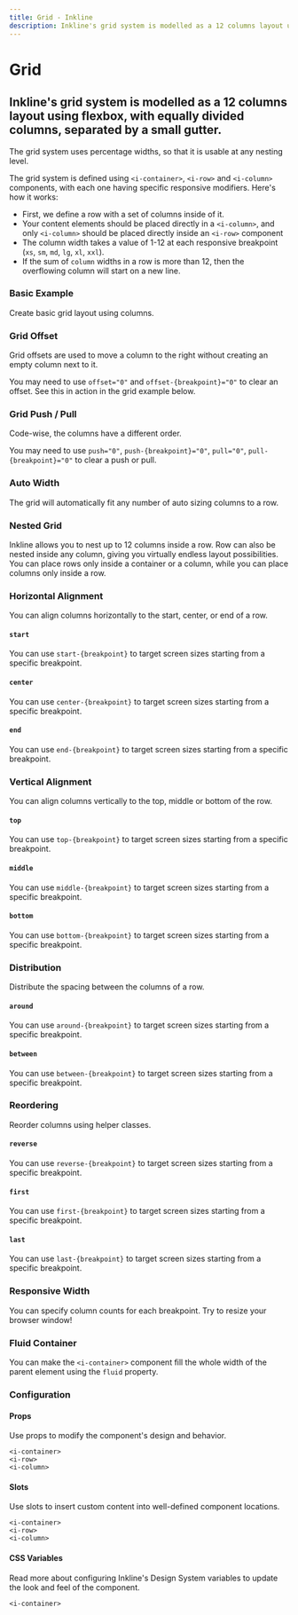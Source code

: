 ```yaml
---
title: Grid - Inkline
description: Inkline's grid system is modelled as a 12 columns layout using flexbox, with equally divided columns, separated by a small gutter. 
---
```


<script setup>
import { manifest as columnManifest } from '@inkline/inkline/components/IColumn/manifest';
import {
    IColumnAutoWidthExample,
    IColumnNestedExample,
    IColumnOffsetExample,
    IColumnOffsetResetExample,
    IColumnPushPullExample,
    IColumnReorderingFirstExample,
    IColumnReorderingLastExample,
    IColumnResponsiveExample,
    IColumnWidthExample
} from '@inkline/inkline/components/IColumn/examples';
import { default as IColumnAutoWidthExampleHTML } from '@inkline/inkline/components/IColumn/examples/auto-width.html?raw';
import { default as IColumnNestedExampleHTML } from '@inkline/inkline/components/IColumn/examples/nested.html?raw';
import { default as IColumnOffsetExampleHTML } from '@inkline/inkline/components/IColumn/examples/offset.html?raw';
import { default as IColumnOffsetResetExampleHTML } from '@inkline/inkline/components/IColumn/examples/offset-reset.html?raw';
import { default as IColumnPushPullExampleHTML } from '@inkline/inkline/components/IColumn/examples/push-pull.html?raw';
import { default as IColumnReorderingFirstExampleHTML } from '@inkline/inkline/components/IColumn/examples/reordering-first.html?raw';
import { default as IColumnReorderingLastExampleHTML } from '@inkline/inkline/components/IColumn/examples/reordering-last.html?raw';
import { default as IColumnResponsiveExampleHTML } from '@inkline/inkline/components/IColumn/examples/responsive.html?raw';
import { default as IColumnWidthExampleHTML } from '@inkline/inkline/components/IColumn/examples/width.html?raw';

import { manifest as rowManifest } from '@inkline/inkline/components/IRow/manifest';
import {
    IRowDistributionAroundExample,
    IRowDistributionBetweenExample,
    IRowHorizontalAlignmentStartExample,
    IRowHorizontalAlignmentCenterExample,
    IRowHorizontalAlignmentEndExample,
    IRowReorderingReverseExample,
    IRowVerticalAlignmentTopExample,
    IRowVerticalAlignmentMiddleExample,
    IRowVerticalAlignmentBottomExample
} from '@inkline/inkline/components/IRow/examples';
import { default as IRowDistributionAroundExampleHTML } from '@inkline/inkline/components/IRow/examples/distribution-around.html?raw';
import { default as IRowDistributionBetweenExampleHTML } from '@inkline/inkline/components/IRow/examples/distribution-between.html?raw';
import { default as IRowHorizontalAlignmentStartExampleHTML } from '@inkline/inkline/components/IRow/examples/horizontal-alignment-start.html?raw';
import { default as IRowHorizontalAlignmentCenterExampleHTML } from '@inkline/inkline/components/IRow/examples/horizontal-alignment-center.html?raw';
import { default as IRowHorizontalAlignmentEndExampleHTML } from '@inkline/inkline/components/IRow/examples/horizontal-alignment-end.html?raw';
import { default as IRowReorderingReverseExampleHTML } from '@inkline/inkline/components/IRow/examples/reordering-reverse.html?raw';
import { default as IRowVerticalAlignmentTopExampleHTML } from '@inkline/inkline/components/IRow/examples/vertical-alignment-top.html?raw';
import { default as IRowVerticalAlignmentMiddleExampleHTML } from '@inkline/inkline/components/IRow/examples/vertical-alignment-middle.html?raw';
import { default as IRowVerticalAlignmentBottomExampleHTML } from '@inkline/inkline/components/IRow/examples/vertical-alignment-bottom.html?raw';

import { manifest as containerManifest } from '@inkline/inkline/components/IContainer/manifest';
import {
    IContainerFluidExample
} from '@inkline/inkline/components/IContainer/examples';
import { default as IContainerFluidExampleHTML } from '@inkline/inkline/components/IContainer/examples/fluid.html?raw';
</script>

# Grid

## Inkline's grid system is modelled as a 12 columns layout using flexbox, with equally divided columns, separated by a small gutter. 
 
The grid system uses percentage widths, so that it is usable at any nesting level.

The grid system is defined using `<i-container>`, `<i-row>` and `<i-column>` components, with each one having specific responsive modifiers. Here's how it works:

- First, we define a row with a set of columns inside of it.
- Your content elements should be placed directly in a `<i-column>`, and only `<i-column>` should be placed directly inside an `<i-row>` component
- The column width takes a value of 1-12 at each responsive breakpoint (`xs`, `sm`, `md`, `lg`, `xl`, `xxl`).
- If the sum of `column` widths in a row is more than 12, then the overflowing column will start on a new line.

### Basic Example
Create basic grid layout using columns.

<example type="grid" :component="IColumnWidthExample" :html="IColumnWidthExampleHTML"></example>

### Grid Offset
Grid offsets are used to move a column to the right without creating an empty column next to it.

<example type="grid" :component="IColumnOffsetExample" :html="IColumnOffsetExampleHTML"></example>

You may need to use `offset="0"` and `offset-{breakpoint}="0"` to clear an offset. See this in action in the grid example below.

<example type="grid" :component="IColumnOffsetResetExample" :html="IColumnOffsetResetExampleHTML"></example>

### Grid Push / Pull
Code-wise, the columns have a different order.

<example type="grid" :component="IColumnPushPullExample" :html="IColumnPushPullExampleHTML"></example>

You may need to use `push="0"`, `push-{breakpoint}="0"`, `pull="0"`, `pull-{breakpoint}="0"` to clear a push or pull.

### Auto Width
The grid will automatically fit any number of auto sizing columns to a row.

<example type="grid" :component="IColumnAutoWidthExample" :html="IColumnAutoWidthExampleHTML"></example>

### Nested Grid
Inkline allows you to nest up to 12 columns inside a row. Row can also be nested inside any column, 
giving you virtually endless layout possibilities. You can place rows only inside a container or a column, 
while you can place columns only inside a row.

<example type="grid -nested-example" :component="IColumnNestedExample" :html="IColumnNestedExampleHTML"></example>

### Horizontal Alignment
You can align columns horizontally to the start, center, or end of a row.

#### `start`

<example type="grid" :component="IRowHorizontalAlignmentStartExample" :html="IRowHorizontalAlignmentStartExampleHTML"></example>

You can use `start-{breakpoint}` to target screen sizes starting from a specific breakpoint.

#### `center`

<example type="grid" :component="IRowHorizontalAlignmentCenterExample" :html="IRowHorizontalAlignmentCenterExampleHTML"></example>

You can use `center-{breakpoint}` to target screen sizes starting from a specific breakpoint.

#### `end`

<example type="grid" :component="IRowHorizontalAlignmentEndExample" :html="IRowHorizontalAlignmentEndExampleHTML"></example>

You can use `end-{breakpoint}` to target screen sizes starting from a specific breakpoint.

### Vertical Alignment
You can align columns vertically to the top, middle or bottom of the row.

#### `top`

<example type="grid -vertical-alignment-example" :component="IRowVerticalAlignmentTopExample" :html="IRowVerticalAlignmentTopExampleHTML"></example>

You can use `top-{breakpoint}` to target screen sizes starting from a specific breakpoint.

#### `middle`

<example type="grid -vertical-alignment-example" :component="IRowVerticalAlignmentMiddleExample" :html="IRowVerticalAlignmentMiddleExampleHTML"></example>

You can use `middle-{breakpoint}` to target screen sizes starting from a specific breakpoint.

#### `bottom`

<example type="grid -vertical-alignment-example" :component="IRowVerticalAlignmentBottomExample" :html="IRowVerticalAlignmentBottomExampleHTML"></example>

You can use `bottom-{breakpoint}` to target screen sizes starting from a specific breakpoint.

### Distribution
Distribute the spacing between the columns of a row.

#### `around`

<example type="grid" :component="IRowDistributionAroundExample" :html="IRowDistributionAroundExampleHTML"></example>

You can use `around-{breakpoint}` to target screen sizes starting from a specific breakpoint.

#### `between`

<example type="grid" :component="IRowDistributionBetweenExample" :html="IRowDistributionBetweenExampleHTML"></example>

You can use `between-{breakpoint}` to target screen sizes starting from a specific breakpoint.

### Reordering
Reorder columns using helper classes.

#### `reverse`

<example type="grid" :component="IRowReorderingReverseExample" :html="IRowReorderingReverseExampleHTML"></example>

You can use `reverse-{breakpoint}` to target screen sizes starting from a specific breakpoint.

#### `first`

<example type="grid" :component="IColumnReorderingFirstExample" :html="IColumnReorderingFirstExampleHTML"></example>

You can use `first-{breakpoint}` to target screen sizes starting from a specific breakpoint.

#### `last`

<example type="grid" :component="IColumnReorderingLastExample" :html="IColumnReorderingLastExampleHTML"></example>

You can use `last-{breakpoint}` to target screen sizes starting from a specific breakpoint.

### Responsive Width
You can specify column counts for each breakpoint. Try to resize your browser window!

<example type="grid" :component="IColumnResponsiveExample" :html="IColumnResponsiveExampleHTML"></example>

### Fluid Container
You can make the `<i-container>` component fill the whole width of the parent element using the `fluid` property. 

<example type="grid" :component="IContainerFluidExample" :html="IContainerFluidExampleHTML"></example>

### Configuration

#### Props
Use props to modify the component's design and behavior.

<div class="h5"><code>&lt;i-container&gt;</code></div>
<props-table :manifest="containerManifest"></props-table>

<div class="h5"><code>&lt;i-row&gt;</code></div>
<props-table :manifest="rowManifest"></props-table>

<div class="h5"><code>&lt;i-column&gt;</code></div>
<props-table :manifest="columnManifest"></props-table>

#### Slots
Use slots to insert custom content into well-defined component locations.

<div class="h5"><code>&lt;i-container&gt;</code></div>
<slots-table :manifest="containerManifest"></slots-table>

<div class="h5"><code>&lt;i-row&gt;</code></div>
<slots-table :manifest="rowManifest"></slots-table>

<div class="h5"><code>&lt;i-column&gt;</code></div>
<slots-table :manifest="columnManifest"></slots-table>

#### CSS Variables
<router-link :to="{ name: 'docs-introduction-design-system' }">Read more</router-link> about configuring Inkline's Design System variables to update the look and feel of the component.

<div class="h5"><code>&lt;i-container&gt;</code></div>
<css-variables-table :manifest="containerManifest"></css-variables-table>

